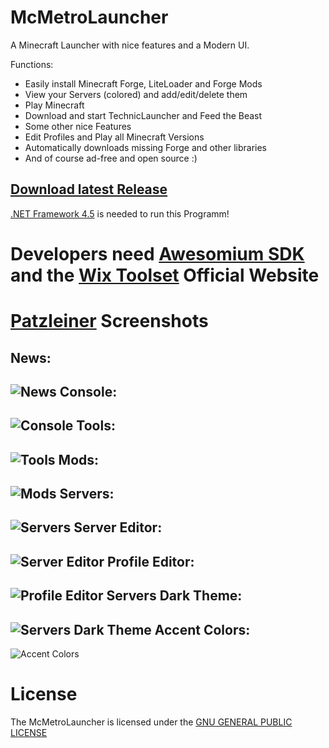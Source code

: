    McMetroLauncher
=====================
A Minecraft Launcher with nice features and a Modern UI.

Functions:
- Easily install Minecraft Forge, LiteLoader and Forge Mods
- View your Servers (colored) and add/edit/delete them
- Play Minecraft
- Download and start TechnicLauncher and Feed the Beast
- Some other nice Features
- Edit Profiles and Play all Minecraft Versions
- Automatically downloads missing Forge and other libraries
- And of course ad-free and open source :)

[Download latest Release](http://patzleiner.net/download/McMetroLauncher.msi)
----------
[.NET Framework 4.5](http://www.microsoft.com/de-de/download/details.aspx?id=30653) is needed to run this Programm!

Developers need [Awesomium SDK](http://awesomium.com/) and the [Wix Toolset](http://wixtoolset.org/)
  Official Website
=====================
[Patzleiner](http://patzleiner.net)
  Screenshots
=====================
News:
------------------------------------------------------------
![News](http://patzleiner.net/mcmetrolauncher/images/mcmetrolauncher_news.png)
Console:
------------------------------------------------------------
![Console](http://patzleiner.net/mcmetrolauncher/images/mcmetrolauncher_console.png)
Tools:
------------------------------------------------------------
![Tools](http://patzleiner.net/mcmetrolauncher/images/mcmetrolauncher_tools.png)
Mods:
------------------------------------------------------------
![Mods](http://patzleiner.net/mcmetrolauncher/images/mcmetrolauncher_mods.png)
Servers:
------------------------------------------------------------
![Servers](http://patzleiner.net/mcmetrolauncher/images/mcmetrolauncher_servers.png)
Server Editor:
------------------------------------------------------------
![Server Editor](http://patzleiner.net/mcmetrolauncher/images/mcmetrolauncher_server_editor.png)
Profile Editor:
------------------------------------------------------------
![Profile Editor](http://patzleiner.net/mcmetrolauncher/images/mcmetrolauncher_profile_editor.png)
Servers Dark Theme:
------------------------------------------------------------
![Servers Dark Theme](http://patzleiner.net/mcmetrolauncher/images/mcmetrolauncher_servers_dark.png)
Accent Colors:
------------------------------------------------------------
![Accent Colors](http://patzleiner.net/mcmetrolauncher/images/mcmetrolauncher_accents.png)

  License
=====================

The McMetroLauncher is licensed under the [GNU GENERAL PUBLIC LICENSE](LICENSE)
